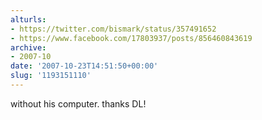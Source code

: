 ```yaml
---
alturls:
- https://twitter.com/bismark/status/357491652
- https://www.facebook.com/17803937/posts/856460843619
archive:
- 2007-10
date: '2007-10-23T14:51:50+00:00'
slug: '1193151110'
---
```


without his computer. thanks DL!

